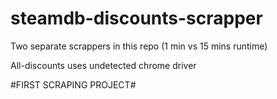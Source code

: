 # steamdb-discounts-scrapper
Two separate scrappers in this repo (1 min vs 15 mins runtime)

All-discounts uses undetected chrome driver

#FIRST SCRAPING PROJECT#
